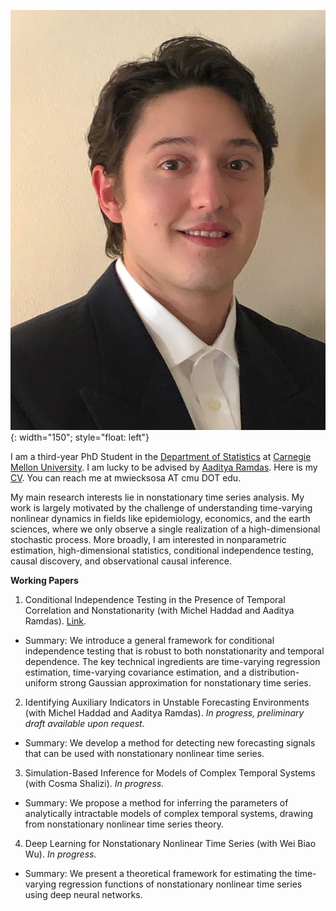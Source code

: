 ![image](/assets/images/WieckSosaMichael_headshot.JPG){: width="150"; style="float: left"} 

I am a third-year PhD Student in the [Department of Statistics](https://www.stat.cmu.edu) at [Carnegie Mellon University](https://www.cmu.edu). I am lucky to be advised by [Aaditya Ramdas](https://www.stat.cmu.edu/~aramdas/). Here is my [CV](https://mwiecksosa.github.io/cv.pdf). You can reach me at mwiecksosa AT cmu DOT edu. 

My main research interests lie in nonstationary time series analysis. My work is largely motivated by the challenge of understanding time-varying nonlinear dynamics in fields like epidemiology, economics, and the earth sciences, where we only observe a single realization of a high-dimensional stochastic process. More broadly, I am interested in nonparametric estimation, high-dimensional statistics, conditional independence testing, causal discovery, and observational causal inference.

**Working Papers**
1. Conditional Independence Testing in the Presence of Temporal Correlation and Nonstationarity (with Michel Haddad and Aaditya Ramdas). [Link](https://mwiecksosa.github.io/dGCM_CI_NSTS.pdf).
- Summary: We introduce a general framework for conditional independence testing that is robust to both nonstationarity and temporal dependence. The key technical ingredients are time-varying regression estimation, time-varying covariance estimation, and a distribution-uniform strong Gaussian approximation for nonstationary time series.
2. Identifying Auxiliary Indicators in Unstable Forecasting Environments (with Michel Haddad and Aaditya Ramdas). *In progress, preliminary draft available upon request.*
- Summary: We develop a method for detecting new forecasting signals that can be used with nonstationary nonlinear time series.
3. Simulation-Based Inference for Models of Complex Temporal Systems (with Cosma Shalizi). *In progress.*
- Summary: We propose a method for inferring the parameters of analytically intractable models of complex temporal systems, drawing from nonstationary nonlinear time series theory.
4. Deep Learning for Nonstationary Nonlinear Time Series (with Wei Biao Wu). *In progress.*
- Summary: We present a theoretical framework for estimating the time-varying regression functions of nonstationary nonlinear time series using deep neural networks.

